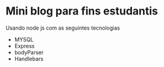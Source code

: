 # Mini blog para fins estudantis

 Usando node js com as seguintes tecnologias

* MYSQL
* Express
* bodyParser
* Handlebars

